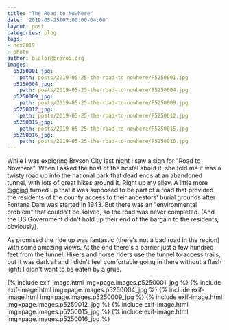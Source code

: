 ```yaml
---
title: "The Road to Nowhere"
date: '2019-05-25T07:00:00-04:00'
layout: post
categories: blog
tags:
- hex2019
- photo
author: blalor@bravo5.org
images:
  p5250001_jpg:
    path: posts/2019-05-25-the-road-to-nowhere/P5250001.jpg
  p5250004_jpg:
    path: posts/2019-05-25-the-road-to-nowhere/P5250004.jpg
  p5250009_jpg:
    path: posts/2019-05-25-the-road-to-nowhere/P5250009.jpg
  p5250012_jpg:
    path: posts/2019-05-25-the-road-to-nowhere/P5250012.jpg
  p5250015_jpg:
    path: posts/2019-05-25-the-road-to-nowhere/P5250015.jpg
  p5250016_jpg:
    path: posts/2019-05-25-the-road-to-nowhere/P5250016.jpg
---
```


While I was exploring Bryson City last night I saw a sign for "Road to Nowhere".  When I asked the host of the hostel about it, she told me it was a twisty road up into the national park that dead ends at an abandoned tunnel, with lots of great hikes around it.  Right up my alley.  A little more [digging](https://www.greatsmokies.com/road-nowhere/) turned up that it was supposed to be part of a road that provided the residents of the county access to their ancestors' burial grounds after Fontana Dam was started in 1943.  But there was an "environmental problem" that couldn't be solved, so the road was never completed.  (And the US Government didn't hold up their end of the bargain to the residents, obviously).

As promised the ride up was fantastic (there's not a bad road in the region) with some amazing views.  At the end there's a barrier just a few hundred feet from the tunnel.  Hikers and horse riders use the tunnel to access trails, but it was dark af and I didn't feel comfortable going in there without a flash light: I didn't want to be eaten by a grue.

{% include exif-image.html img=page.images.p5250001_jpg %}
{% include exif-image.html img=page.images.p5250004_jpg %}
{% include exif-image.html img=page.images.p5250009_jpg %}
{% include exif-image.html img=page.images.p5250012_jpg %}
{% include exif-image.html img=page.images.p5250015_jpg %}
{% include exif-image.html img=page.images.p5250016_jpg %}

